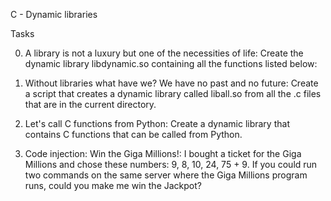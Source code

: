 C - Dynamic libraries

Tasks

0. A library is not a luxury but one of the necessities of life:
Create the dynamic library libdynamic.so containing all the functions listed below:

1. Without libraries what have we? We have no past and no future:
Create a script that creates a dynamic library called liball.so from all the .c files that are in the current directory.

2. Let's call C functions from Python:
Create a dynamic library that contains C functions that can be called from Python. 

3. Code injection: Win the Giga Millions!:
I bought a ticket for the Giga Millions and chose these numbers: 9, 8, 10, 24, 75 + 9. If you could run two commands on the same server where the Giga Millions program runs, could you make me win the Jackpot?
